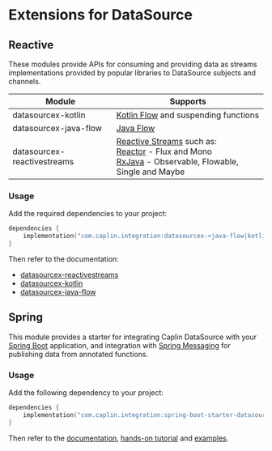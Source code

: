 # Extensions for DataSource

## Reactive

These modules provide APIs for consuming and providing data as streams implementations provided by popular libraries to
DataSource subjects and channels.

| Module                      | Supports                                                                                                                                                                                                           |
|-----------------------------|--------------------------------------------------------------------------------------------------------------------------------------------------------------------------------------------------------------------|
| datasourcex-kotlin          | [Kotlin Flow](https://kotlinlang.org/docs/flow.html) and suspending functions                                                                                                                                      |
| datasourcex-java-flow       | [Java Flow](https://docs.oracle.com/javase/9/docs/api/java/util/concurrent/Flow.html)                                                                                                                              |
| datasourcex-reactivestreams | [Reactive Streams](https://www.reactive-streams.org) such as:<br/>[Reactor](https://projectreactor.io/) - Flux and Mono<br/>[RxJava](https://github.com/ReactiveX/RxJava) - Observable, Flowable, Single and Maybe |

### Usage

Add the required dependencies to your project:

```kotlin
dependencies {
    implementation("com.caplin.integration:datasourcex-<java-flow|kotlin|reactivestreams>:<version>")
}
```

Then refer to the documentation:

* [datasourcex-reactivestreams](https://caplin.github.io/DataSource-Extensions/reactive/datasourcex-reactivestreams)
* [datasourcex-kotlin](https://caplin.github.io/DataSource-Extensions/reactive/datasourcex-kotlin)
* [datasourcex-java-flow](https://caplin.github.io/DataSource-Extensions/reactive/datasourcex-java-flow)

## Spring

This module provides a starter for integrating Caplin DataSource with your
[Spring Boot](https://spring.io/projects/spring-boot) application, and integration with
[Spring Messaging](https://docs.spring.io/spring-boot/docs/current/reference/html/messaging.html)
for publishing data from annotated functions.

### Usage

Add the following dependency to your project:

```kotlin
dependencies {
    implementation("com.caplin.integration:spring-boot-starter-datasource:<version>")
}
```

Then refer to
the [documentation](https://caplin.github.io/DataSource-Extensions/spring-boot-starter-datasource),
[hands-on tutorial](./spring/docs/GUIDE.md) and [examples](./examples).